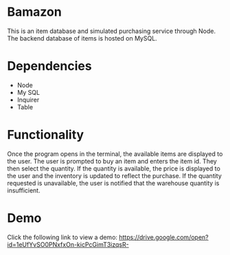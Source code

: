 # Bamazon 
This is an item database and simulated purchasing service through Node. The backend database of items is hosted on MySQL.

# Dependencies
* Node
* My SQL
* Inquirer
* Table

# Functionality
Once the program opens in the terminal, the available items are displayed to the user. The user is prompted to buy an item and enters the item id. They then select the quantity. If the quantity is available, the price is displayed to the user and the inventory is updated to reflect the purchase. If the quantity requested is unavailable, the user is notified that the warehouse quantity is insufficient.

# Demo
Click the following link to view a demo: https://drive.google.com/open?id=1eUfYvSO0PNxfxOn-kicPcGimT3izqsR-
